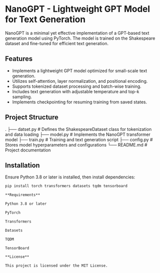 # **NanoGPT - Lightweight GPT Model for Text Generation**  

NanoGPT is a minimal yet effective implementation of a GPT-based text generation model using PyTorch. The model is trained on the Shakespeare dataset and fine-tuned for efficient text generation.  

## **Features**  
- Implements a lightweight GPT model optimized for small-scale text generation.  
- Utilizes self-attention, layer normalization, and positional encoding.  
- Supports tokenized dataset processing and batch-wise training.  
- Includes text generation with adjustable temperature and top-k sampling.  
- Implements checkpointing for resuming training from saved states.  

## **Project Structure**  
. ├── datset.py # Defines the ShakespeareDataset class for tokenization and data loading ├── model.py # Implements the NanoGPT transformer model ├── train.py # Training and text generation script ├── config.py # Stores model hyperparameters and configurations └── README.md # Project documentation

## **Installation**  
Ensure Python 3.8 or later is installed, then install dependencies:  
```sh
pip install torch transformers datasets tqdm tensorboard

**Requirements**

Python 3.8 or later

PyTorch

Transformers

Datasets

TQDM

TensorBoard

**License**

This project is licensed under the MIT License.
